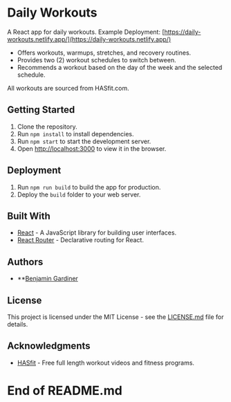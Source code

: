 # Daily Workouts
A React app for daily workouts.
Example Deployment: [https://daily-workouts.netlify.app/](https://daily-workouts.netlify.app/)

- Offers workouts, warmups, stretches, and recovery routines.
- Provides two (2) workout schedules to switch between.
- Recommends a workout based on the day of the week and the selected schedule.

All workouts are sourced from HASfit.com.

## Getting Started
1. Clone the repository.
2. Run `npm install` to install dependencies.
3. Run `npm start` to start the development server.
4. Open [http://localhost:3000](http://localhost:3000) to view it in the browser.

## Deployment
1. Run `npm run build` to build the app for production.
2. Deploy the `build` folder to your web server.

## Built With
- [React](https://reactjs.org/) - A JavaScript library for building user interfaces.
- [React Router](https://reacttraining.com/react-router/) - Declarative routing for React.

## Authors
- **[Benjamin Gardiner](https://github.com/BBGard)

## License
This project is licensed under the MIT License - see the [LICENSE.md](LICENSE) file for details.

## Acknowledgments
- [HASfit](https://hasfit.com/) - Free full length workout videos and fitness programs.

# End of README.md
